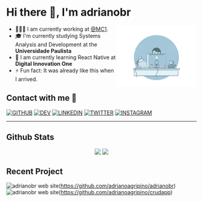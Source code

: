 # Hi there 👋, I'm adrianobr  

<img align="right" height="160px" src="https://github.com/adrianoagripino/adrianoagripino/blob/master/bg.gif" />  

- 👨🏽‍💻  I am currently working at [@MC1](https://mc1.com.br).
- 🎓  I'm currently studying Systems Analysis and Development at the **Universidade Paulista**
- 🌱  I am currently learning React Native at **Digital Innovation One**
- ⚡  Fun fact: It was already like this when I arrived.  

## Contact with me 📝  

[![GITHUB](https://img.shields.io/badge/github-%2324292e.svg?&style=for-the-badge&logo=github&logoColor=white)](https://github.com/adrianoagripino)
[![DEV](https://img.shields.io/badge/dev.to-%2308090A.svg?&style=for-the-badge&logo=dev.to&logoColor=white)](https://dev.to/adrianobr)
[![LINKEDIN](https://img.shields.io/badge/linkedin-%231E77B5.svg?&style=for-the-badge&logo=linkedin&logoColor=white)](https://www.linkedin.com/in/adrianoagripino)
[![TWITTER](https://img.shields.io/badge/twitter-%2300acee.svg?&style=for-the-badge&logo=twitter&logoColor=white)](https://twitter.com/adrianobr__)
[![INSTAGRAM](https://img.shields.io/badge/instagram-%23000000.svg?&style=for-the-badge&logo=instagram&logoColor=white)](https://www.instagram.com/adrianobr)

---

## Github Stats  

<p align="center">
<img height="180em" src="https://github-readme-stats-eight-theta.vercel.app/api?username=adrianoagripino&show_icons=true&theme=dracula&include_all_commits=true&count_private=true" />
<img height="180em" src="https://github-readme-stats-eight-theta.vercel.app/api/top-langs/?username=adrianoagripino&layout=compact&langs_count=8&theme=dracula" />
</p>

## Recent Project  

![adrianobr web site](https://github-readme-stats.vercel.app/api/pin/?username=adrianoagripino&theme=dracula&repo=adrianobr)(https://github.com/adrianoagripino/adrianobr)
![adrianobr web site](https://github-readme-stats.vercel.app/api/pin/?username=adrianoagripino&theme=dracula&repo=crudapp)(https://github.com/adrianoagripino/crudapp)
